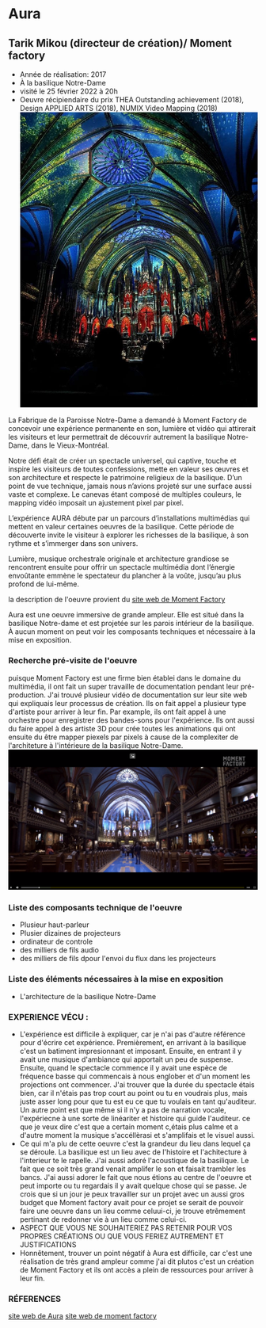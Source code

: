 # Aura 
## Tarik Mikou (directeur de création)/ Moment factory
 - Année de réalisation: 2017
 - À la basilique Notre-Dame
 - visité le 25 février 2022 à 20h
 - Oeuvre récipiendaire du prix THEA Outstanding achievement (2018), Design APPLIED ARTS (2018), NUMIX Video Mapping (2018)
 ![photo de l'expérience](photos/aura_scene_verte_bleu.jpg)

La Fabrique de la Paroisse Notre-Dame a demandé à Moment Factory de concevoir une expérience permanente en son, lumière et vidéo qui attirerait les visiteurs et leur permettrait de découvrir autrement la basilique Notre-Dame, dans le Vieux-Montréal.

Notre défi était de créer un spectacle universel, qui captive, touche et inspire les visiteurs de toutes confessions, mette en valeur ses œuvres et son architecture et respecte le patrimoine religieux de la basilique. D’un point de vue technique, jamais nous n’avions projeté sur une surface aussi vaste et complexe. Le canevas étant composé de multiples couleurs, le mapping vidéo imposait un ajustement pixel par pixel.

L’expérience AURA débute par un parcours d’installations multimédias qui mettent en valeur certaines oeuvres de la basilique. Cette période de découverte invite le visiteur à explorer les richesses de la basilique, à son rythme et s’immerger dans son univers.

Lumière, musique orchestrale originale et architecture grandiose se rencontrent ensuite pour offrir un spectacle multimédia dont l’énergie envoûtante emmène le spectateur du plancher à la voûte, jusqu’au plus profond de lui-même.

la description de l'oeuvre provient du [site web de Moment Factory](https://momentfactory.com/projets/tous/tous/aura)

Aura est une oeuvre immersive de grande ampleur. Elle est situé dans la basilique Notre-dame et est projetée sur les parois intérieur de la basilique. À aucun moment on peut voir les composants techniques et nécessaire à la mise en exposition.

### Recherche pré-visite de l'oeuvre
puisque Moment Factory est une firme bien établei dans le domaine du multimédia, il ont fait un super travaille de documentation pendant leur pré-production. J'ai trouvé plusieur vidéo de documentation sur leur site web qui expliquais leur processus de création. Ils on fait appel a plusieur type d'artiste pour arriver à leur fin. Par example, ils ont fait appel à une orchestre pour enregistrer des bandes-sons pour l'expérience. Ils ont aussi du faire appel à des artiste 3D pour crée toutes les animations qui ont ensuite du être mapper piexels par pixels à cause de la complexiter de l'architeture à l'intérieure de la basilique Notre-Dame.
[![vidéo provenant du site de Moment Factory](photos/video_link.PNG)](https://momentfactory.com/projets/tous/tous/aura)


### Liste des composants technique de l'oeuvre
  - Plusieur haut-parleur
  - Plusier dizaines de projecteurs
  - ordinateur de controle
  - des milliers de fils audio
  - des milliers de fils dpour l'envoi du flux dans les projecteurs

### Liste des éléments nécessaires à la mise en exposition
  - L'architecture de la basilique Notre-Dame


### EXPERIENCE VÉCU :
  - L'expérience est difficile à expliquer, car je n'ai pas d'autre référence pour d'écrire cet expérience. Premièrement, en arrivant à la basilique c'est un batiment impresionnant et imposant. Ensuite, en entrant il y avait une musique d'ambiance qui apportait un peu de suspense. Ensuite, quand le spectacle commence il y avait une espèce de fréquence basse qui commencais à nous englober et d'un moment les projections ont commencer. J'ai trouver que la durée du spectacle étais bien, car il n'étais pas trop court au point ou tu en voudrais plus, mais juste asser long pour que tu est eu ce que tu voulais en tant qu'auditeur. Un autre point est que même si il n'y a pas de narration vocale, l'expériecne à une sorte de linéariter et histoire qui guide l'auditeur. ce que je veux dire c'est que a certain moment c,étais plus calme et a d'autre moment la musique s'accéllèrasi et s'amplifais et le visuel aussi.  
  - Ce qui m'a plu de cette oeuvre c'est la grandeur du lieu dans lequel ça se déroule. La basilique est un lieu avec de l'histoire et l'achitecture à l'interieur te le rapelle. J'ai aussi adoré l'acoustique de la basilique. Le fait que ce soit très grand venait amplifer le son et faisait trambler les bancs. J'ai aussi adorer le fait que nous étions au centre de l'oeuvre et peut importe ou tu regardais il y avait quelque chose qui se passe. Je crois que si un jour je peux travailler sur un projet avec un aussi gros budget que Moment factory avait pour ce projet se serait de pouvoir faire une oeuvre dans un lieu comme celuui-ci, je trouve etrêmement pertinant de redonner vie à un lieu comme celui-ci. 
  - ASPECT QUE VOUS NE SOUHAITERIEZ PAS RETENIR POUR VOS PROPRES CRÉATIONS OU QUE VOUS FERIEZ AUTREMENT ET JUSTIFICATIONS
  - Honnêtement, trouver un point négatif  à Aura est difficile, car c'est une réalisation de très grand ampleur comme j'ai dit plutos c'est un création de Moment Factory et  ils ont accès a plein de ressources pour arriver à leur fin.

### RÉFERENCES
[site web de Aura](https://www.aurabasiliquemontreal.com/fr)
[site web de moment factory](https://momentfactory.com/projets/tous/tous/aura)
